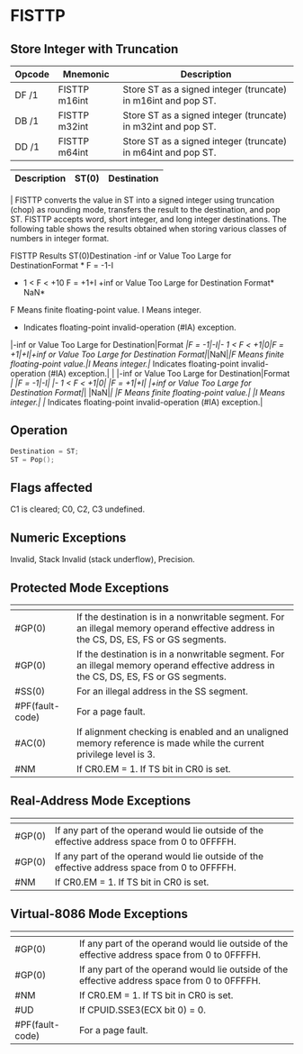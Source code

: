 # FISTTP
 
## Store Integer with Truncation
 
 
|Opcode|Mnemonic|Description|
|-|-|-|
|DF /1|FISTTP m16int|Store ST as a signed integer (truncate) in m16int and pop ST.|
|DB /1|FISTTP m32int|Store ST as a signed integer (truncate) in m32int and pop ST.|
|DD /1|FISTTP m64int|Store ST as a signed integer (truncate) in m64int and pop ST.|
 
|Description|ST(0)|Destination|
|-|-|-|
|
FISTTP converts the value in ST into a signed integer using truncation (chop) as rounding mode, transfers the result to the destination, and pop ST. FISTTP accepts word, short integer, and long integer destinations.
The following table shows the results obtained when storing various classes of numbers in integer format.


FISTTP Results
ST(0)Destination
-inf or Value Too Large for DestinationFormat *
F = -1-I
- 1 < F < +10
F = +1+I
+inf or Value Too Large for Destination Format*
NaN*

F Means finite floating-point value.
I Means integer.
* Indicates floating-point invalid-operation (#IA) exception.



|-inf or Value Too Large for Destination|Format *|F = -1|-I|- 1 < F < +1|0|F = +1|+I|+inf or Value Too Large for Destination Format|*|NaN|*|F Means finite floating-point value.|I Means integer.|* Indicates floating-point invalid-operation (#IA) exception.|
|
|-inf or Value Too Large for Destination|Format *|
|F = -1|-I|
|- 1 < F < +1|0|
|F = +1|+I|
|+inf or Value Too Large for Destination Format|*|
|NaN|*|
|F Means finite floating-point value.|
|I Means integer.|
|* Indicates floating-point invalid-operation (#IA) exception.|
 
## Operation
 
```c
Destination = ST;
ST = Pop();

```
 
 
## Flags affected
 
C1 is cleared; C0, C2, C3 undefined.

 
 
## Numeric Exceptions
 
Invalid, Stack Invalid (stack underflow), Precision.
 
## Protected Mode Exceptions
 
|[]()||
|-|-|
|#GP(0)|If the destination is in a nonwritable segment. For an illegal memory operand effective address in the CS, DS, ES, FS or GS segments.|
|#GP(0)|If the destination is in a nonwritable segment. For an illegal memory operand effective address in the CS, DS, ES, FS or GS segments.|
|#SS(0)|For an illegal address in the SS segment.|
|#PF(fault-code)|For a page fault.|
|#AC(0)|If alignment checking is enabled and an unaligned memory reference is made while the current privilege level is 3.|
|#NM|If CR0.EM = 1. If TS bit in CR0 is set.|
 
## Real-Address Mode Exceptions
 
|[]()||
|-|-|
|#GP(0)|If any part of the operand would lie outside of the effective address space from 0 to 0FFFFH.|
|#GP(0)|If any part of the operand would lie outside of the effective address space from 0 to 0FFFFH.|
|#NM|If CR0.EM = 1. If TS bit in CR0 is set.|
 
## Virtual-8086 Mode Exceptions
 
|[]()||
|-|-|
|#GP(0)|If any part of the operand would lie outside of the effective address space from 0 to 0FFFFH.|
|#GP(0)|If any part of the operand would lie outside of the effective address space from 0 to 0FFFFH.|
|#NM|If CR0.EM = 1. If TS bit in CR0 is set.|
|#UD|If CPUID.SSE3(ECX bit 0) = 0.|
|#PF(fault-code)|For a page fault.|
